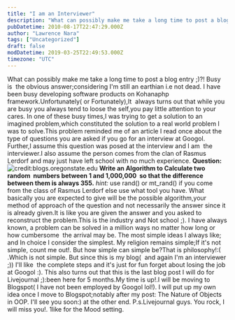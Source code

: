 ```yaml
---
title: "I am an Interviewer"
description: "What can possibly make me take a long time to post a blog entry ;)?! Busy is  the obvious answer;considering I'm still an earthian i.e not dead. I have been bus..."
pubDatetime: 2010-08-17T22:47:29.000Z
author: "Lawrence Nara"
tags: ["Uncategorized"]
draft: false
modDatetime: 2019-03-25T22:49:53.000Z
timezone: "UTC"
---
```


What can possibly make me take a long time to post a blog entry ;)?! Busy is  the obvious answer;considering I'm still an earthian i.e not dead. I have been busy developing software products on Kohanaphp framework.Unfortunately( or Fortunately),It  always turns out that while you are busy you always tend to loose the self,you pay little attention to your cares. In one of these busy times,I was trying to get a solution to an imagined problem,which constituted the solution to a real world problem I was to solve.This problem reminded me of an article I read once about the type of questions you are asked if you go for an interview at Googol. Further,I assume this question was posed at the interview and I am  the interviewer.I also assume the person comes from the clan of Rasmus Lerdorf and may just have left school with no much experience. **Question:** ![credit:blogs.oregonstate.edu](https://imgprx.livejournal.net/f4a11a3de55fc9c3d804f111d54bbe7d0819c0a6/lbvRdm__uCKpBC9bq7Nqb4NpHXFCZCuwFwh3wO_FGxW9I-5yVtfjVdPu9T7qD_mBNsncGZ15ZvJVSyx_1svhD0IKcMudL3Kch_k8J7pjCpgF1GZD1ifJlMDcGTE4FVC0) **Write an Algorithm to Calculate two random  numbers between 1 and 1,000,000  so that the difference between them is always 355.** *hint:* use rand() or mt\_rand() if you come from the class of Rasmus Lerdorf else use what tool you have. What basically you are expected to give will be the possible algorithm,your method of approach of the question and not necessarily the answer since it is already given.It is like you are given the answer and you asked to reconstruct the problem.This is the industry and Not school ;). I have always known, a problem can be solved in a million ways no matter how long or how cumbersome  the arrival may be. The most simple ideas I always like; and In choice I consider the simplest. My religion remains simple;If it's not simple, count me out!. But how simple can simple be?That is philosophy!:( .Which is not simple. But since this is my blog(  and again I'm an interviewer ;)) I'll like  the complete steps and it's just for fun forget about losing the job at Googol :). This also turns out that this is the last blog post I will do for Livejournal ;):been here for 5 months.My time is up!.I will be moving to Blogspot( I have not been employed by Googol lol!). I will put up my own idea once I move to Blogspot;notably after my post: The Nature of Objects in OOP. I'll see you soon:) at the other end. P.s.Livejournal guys. You rock, I will miss you!. 1like for the Mood setting.